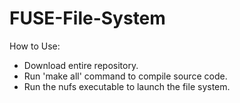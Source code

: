 # FUSE-File-System

How to Use:
- Download entire repository.
- Run 'make all' command to compile source code.
- Run the nufs executable to launch the file system.
